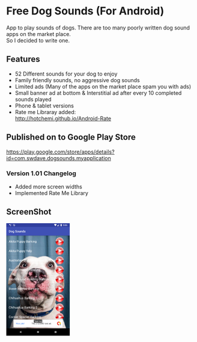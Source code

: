 # Free Dog Sounds (For Android)

App to play sounds of dogs. There are too many poorly written dog sound apps on the market place.  
So I decided to write one.

## Features  

- 52 Different sounds for your dog to enjoy
- Family friendly sounds, no aggressive dog sounds
- Limited ads (Many of the apps on the market place spam you with ads) 
- Small banner ad at bottom & Interstitial ad after every 10 completed sounds played
- Phone & tablet versions
- Rate me Libraray added:  
http://hotchemi.github.io/Android-Rate

## Published on to Google Play Store  
  
https://play.google.com/store/apps/details?id=com.swdave.dogsounds.myapplication

### Version 1.01 Changelog
- Added more screen widths
- Implemented Rate Me Library

## ScreenShot  

<img src="https://github.com/swdevdave/Android-Dog-Sounds/blob/master/DogSoundsScreenShot.png" height="300"/>&nbsp;&nbsp;&nbsp;
